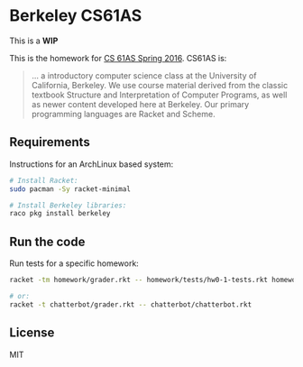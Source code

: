 # Berkeley CS61AS

This is a **WIP**

This is the homework for [CS 61AS Spring 2016](https://berkeley-cs61as.github.io/index.html). CS61AS is:

> ... a introductory computer science class at the University of California, Berkeley. We use course material derived from the classic textbook Structure and Interpretation of Computer Programs, as well as newer content developed here at Berkeley. Our primary programming languages are Racket and Scheme.

## Requirements

Instructions for an ArchLinux based system:

```sh
# Install Racket:
sudo pacman -Sy racket-minimal

# Install Berkeley libraries:
raco pkg install berkeley
```

## Run the code

Run tests for a specific homework:

```sh
racket -tm homework/grader.rkt -- homework/tests/hw0-1-tests.rkt homework/hw0-1.rkt

# or:
racket -t chatterbot/grader.rkt -- chatterbot/chatterbot.rkt
```

## License

MIT
